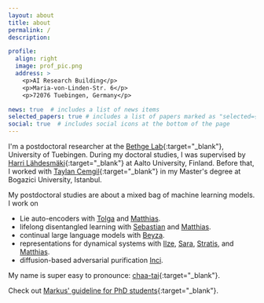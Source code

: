 ```yaml
---
layout: about
title: about
permalink: /
description: 

profile:
  align: right
  image: prof_pic.png
  address: >
    <p>AI Research Building</p>
    <p>Maria-von-Linden-Str. 6</p>
    <p>72076 Tuebingen, Germany</p>

news: true  # includes a list of news items
selected_papers: true # includes a list of papers marked as "selected={true}"
social: true  # includes social icons at the bottom of the page
---
```


I'm a postdoctoral researcher at the [Bethge Lab](http://bethgelab.org/){:target="\_blank"}, University of Tuebingen. During my doctoral studies, I was supervised by [Harri Lähdesmäki](https://users.ics.aalto.fi/harrila/){:target="\_blank"} at Aalto University, Finland. Before that, I worked with [Taylan Cemgil](https://www.cmpe.boun.edu.tr/~cemgil/){:target="\_blank"} in my Master's degree at Bogazici University, Istanbul. 

My postdoctoral studies are about a mixed bag of machine learning models. I work on
- Lie auto-encoders with [Tolga](https://www.imperial.ac.uk/people/t.birdal) and [Matthias](https://bethgelab.org/).
- lifelong disentangled learning with [Sebastian](https://scholar.google.com/citations?user=8vAIQXoAAAAJ&hl=en) and [Matthias](https://bethgelab.org/).
- continual large language models with [Beyza](https://cohere.for.ai/#who-we-are).
- representations for dynamical systems with [Ilze](https://scholar.google.com/citations?hl=en&user=AJIXYb0AAAAJ), [Sara](https://saramagliacane.github.io/), [Stratis](https://www.egavves.com/), and [Matthias](https://bethgelab.org/).
- diffusion-based adversarial purification [Inci](https://cmpe.boun.edu.tr/~incibaytas/).

My name is super easy to pronounce: [chaa-tai](https://forvo.com/word/%C3%A7a%C4%9Fatay/){:target="\_blank"}.

Check out [Markus' guideline for PhD students](https://users.aalto.fi/~heinom10/guidelines.html){:target="\_blank"}.
